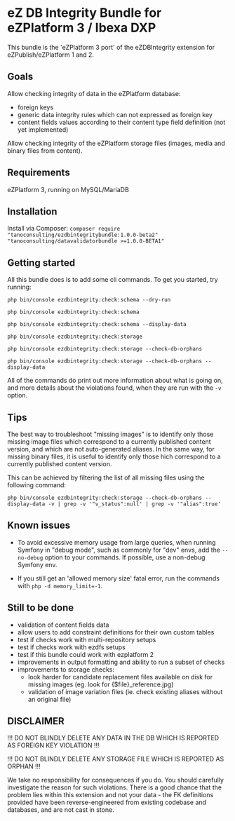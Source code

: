 eZ DB Integrity Bundle for eZPlatform 3 / Ibexa DXP
===================================================

This bundle is the 'eZPlatform 3 port' of the eZDBIntegrity extension for eZPublish/eZPlatform 1 and 2.

Goals
-----

Allow checking integrity of data in the eZPlatform database:
- foreign keys
- generic data integrity rules which can not expressed as foreign key
- content fields values according to their content type field definition (not yet implemented)

Allow checking integrity of the eZPlatform storage files (images, media and binary files from content).

Requirements
------------

eZPlatform 3, running on MySQL/MariaDB

Installation
------------

Install via Composer: `composer require "tanoconsulting/ezdbintegritybundle:1.0.0-beta2" "tanoconsulting/datavalidatorbundle >=1.0.0-BETA1"`

Getting started
---------------

All this bundle does is to add some cli commands. To get you started, try running:

    php bin/console ezdbintegrity:check:schema --dry-run

    php bin/console ezdbintegrity:check:schema

    php bin/console ezdbintegrity:check:schema --display-data

    php bin/console ezdbintegrity:check:storage

    php bin/console ezdbintegrity:check:storage --check-db-orphans

    php bin/console ezdbintegrity:check:storage --check-db-orphans --display-data

All of the commands do print out more information about what is going on, and more details about the violations found,
when they are run with the `-v` option.

Tips
----

The best way to troubleshoot "missing images" is to identify only those missing image files which correspond to a currently
published content version, and which are not auto-generated aliases.
In the same way, for missing binary files, it is useful to identify only those hich correspond to a currently published
content version.

This can be achieved by filtering the list of all missing files using the following command:

    php bin/console ezdbintegrity:check:storage --check-db-orphans --display-data -v | grep -v '"v_status":null' | grep -v '"alias":true'

Known issues
------------

- To avoid excessive memory usage from large queries, when running Symfony in "debug mode", such as commonly for "dev" envs,
    add the `--no-debug` option to your commands. If possible, use a non-debug Symfony env.

- If you still get an 'allowed memory size' fatal error, run the commands with `php -d memory_limit=-1`.

Still to be done
----------------

- validation of content fields data
- allow users to add constraint definitions for their own custom tables
- test if checks work with multi-repository setups
- test if checks work with ezdfs setups
- test if this bundle could work with ezplatform 2
- improvements in output formatting and ability to run a subset of checks
- improvements to storage checks:
  - look harder for candidate replacement files available on disk for missing images (eg. look for {$file}_reference.jpg)
  - validation of image variation files (ie. check existing aliases without an original file)

DISCLAIMER
----------

!!! DO NOT BLINDLY DELETE ANY DATA IN THE DB WHICH IS REPORTED AS FOREIGN KEY VIOLATION !!!

!!! DO NOT BLINDLY DELETE ANY STORAGE FILE WHICH IS REPORTED AS ORPHAN !!!

We take no responsibility for consequences if you do. You should carefully investigate the reason for such violations.
There is a good chance that the problem lies within this extension and not your data - the FK definitions provided have
been reverse-engineered from existing codebase and databases, and are not cast in stone.
